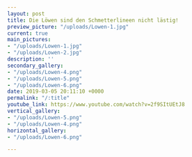 ```yaml
---
layout: post
title: Die Löwen sind den Schmetterlineen nicht lästig!
preview_picture: "/uploads/Lowen-1.jpg"
current: true
main_pictures:
- "/uploads/Lowen-1.jpg"
- "/uploads/Lowen-2.jpg"
description: ''
secondary_gallery:
- "/uploads/Lowen-4.png"
- "/uploads/Lowen-5.png"
- "/uploads/Lowen-6.png"
date: 2019-03-05 20:11:10 +0000
permalink: "/:title"
youtube_link: https://www.youtube.com/watch?v=2f9SItUEtJ8
vertical_gallery:
- "/uploads/Lowen-5.png"
- "/uploads/Lowen-4.png"
horizontal_gallery:
- "/uploads/Lowen-6.png"

---
```

